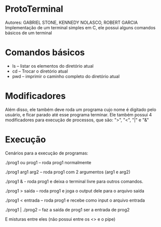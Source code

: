 # ProtoTerminal
 Autores: GABRIEL STONE, KENNEDY NOLASCO, ROBERT GARCIA
 Implementação de um terminal simples em C, ele possui alguns comandos básicos de um terminal
# Comandos básicos
- ls – listar os elementos do diretório atual
- cd – Trocar o diretório atual
- pwd – imprimir o caminho completo do diretório atual
# Modificadores 
Além disso, ele também deve roda um programa cujo nome é digitado pelo usuário, e ficar parado até esse programa terminar.
Ele também possui 4 modificadores para execução de processos, que são: ">", "<", "|" e "&"
# Execução
Cenários para a execução de programas:

./prog1 ou prog1 – roda prog1 normalmente

./prog1 arg1 arg2 – roda prog1 com 2 argumentos (arg1 e arg2)

./prog1 & - roda prog1 e deixa o terminal livre para outros comandos.

./prog1 > saída – roda prog1 e joga o output dele para o arquivo saída

./prog1 < entrada – roda prog1 e recebe como input o arquivo entrada

./prog1 | ./prog2 – faz a saída de prog1 ser a entrada de prog2

E misturas entre eles (não possui entre os <> e o pipe)
